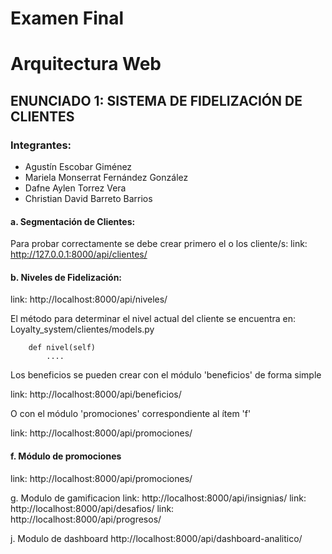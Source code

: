 # Examen Final

# Arquitectura Web

## ENUNCIADO 1: SISTEMA DE FIDELIZACIÓN DE CLIENTES

### Integrantes:

- Agustín Escobar Giménez
- Mariela Monserrat Fernández González
- Dafne Aylen Torrez Vera
- Christian David Barreto Barrios

#### a. Segmentación de Clientes:

Para probar correctamente se debe crear primero el o los cliente/s:
link: http://127.0.0.1:8000/api/clientes/

#### b. Niveles de Fidelización:

link: http://localhost:8000/api/niveles/

El método para determinar el nivel actual del cliente se encuentra en:
Loyalty_system/clientes/models.py

```[python]
    def nivel(self)
        ....
```

Los beneficios se pueden crear con el módulo 'beneficios'
de forma simple

link: http://localhost:8000/api/beneficios/

O con el módulo 'promociones' correspondiente al ítem 'f'

link: http://localhost:8000/api/promociones/

#### f. Módulo de promociones

link: http://localhost:8000/api/promociones/

g. Modulo de gamificacion 
link: http://localhost:8000/api/insignias/
link: http://localhost:8000/api/desafios/
link: http://localhost:8000/api/progresos/

j. Modulo de dashboard
http://localhost:8000/api/dashboard-analitico/



